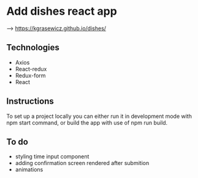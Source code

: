 # Add dishes react app

--> https://kgrasewicz.github.io/dishes/

## Technologies

- Axios
- React-redux
- Redux-form
- React

## Instructions

To set up a project locally you can either run it in development mode with npm start command, or build the app with use of npm run build.

## To do 

- styling time input component
- adding confirmation screen rendered after submition
- animations
